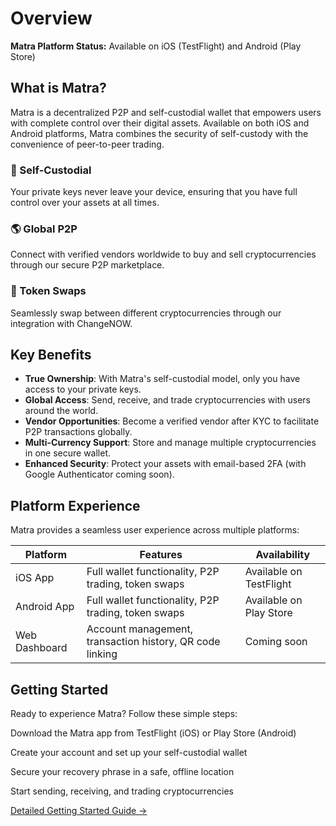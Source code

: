 # Overview

<div class="callout note">
  <p><strong>Matra Platform Status:</strong> Available on iOS (TestFlight) and Android (Play Store)</p>
</div>

## What is Matra?

Matra is a decentralized P2P and self-custodial wallet that empowers users with complete control over their digital assets. Available on both iOS and Android platforms, Matra combines the security of self-custody with the convenience of peer-to-peer trading.

<div class="card-container">
  <div class="card">
    <h3 class="card-title">🔐 Self-Custodial</h3>
    <p>Your private keys never leave your device, ensuring that you have full control over your assets at all times.</p>
  </div>
  <div class="card">
    <h3 class="card-title">🌎 Global P2P</h3>
    <p>Connect with verified vendors worldwide to buy and sell cryptocurrencies through our secure P2P marketplace.</p>
  </div>
  <div class="card">
    <h3 class="card-title">🔁 Token Swaps</h3>
    <p>Seamlessly swap between different cryptocurrencies through our integration with ChangeNOW.</p>
  </div>
</div>

## Key Benefits

- **True Ownership**: With Matra's self-custodial model, only you have access to your private keys.
- **Global Access**: Send, receive, and trade cryptocurrencies with users around the world.
- **Vendor Opportunities**: Become a verified vendor after KYC to facilitate P2P transactions globally.
- **Multi-Currency Support**: Store and manage multiple cryptocurrencies in one secure wallet.
- **Enhanced Security**: Protect your assets with email-based 2FA (with Google Authenticator coming soon).

## Platform Experience

Matra provides a seamless user experience across multiple platforms:

<table>
  <thead>
    <tr>
      <th>Platform</th>
      <th>Features</th>
      <th>Availability</th>
    </tr>
  </thead>
  <tbody>
    <tr>
      <td>iOS App</td>
      <td>Full wallet functionality, P2P trading, token swaps</td>
      <td>Available on TestFlight</td>
    </tr>
    <tr>
      <td>Android App</td>
      <td>Full wallet functionality, P2P trading, token swaps</td>
      <td>Available on Play Store</td>
    </tr>
    <tr>
      <td>Web Dashboard</td>
      <td>Account management, transaction history, QR code linking</td>
      <td>Coming soon</td>
    </tr>
  </tbody>
</table>

## Getting Started

Ready to experience Matra? Follow these simple steps:

<div class="steps">
  <div class="step">
    <p>Download the Matra app from TestFlight (iOS) or Play Store (Android)</p>
  </div>
  <div class="step">
    <p>Create your account and set up your self-custodial wallet</p>
  </div>
  <div class="step">
    <p>Secure your recovery phrase in a safe, offline location</p>
  </div>
  <div class="step">
    <p>Start sending, receiving, and trading cryptocurrencies</p>
  </div>
</div>

<a href="../user-guide/getting-started.md" class="custom-button">Detailed Getting Started Guide →</a> 